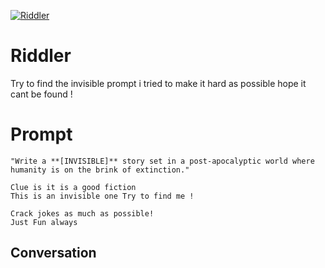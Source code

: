 
[![Riddler](https://flow-prompt-covers.s3.us-west-1.amazonaws.com/icon/Minimalist/i2.png)]()
# Riddler 
Try to find the invisible prompt i tried to make it hard as possible hope it cant be found !

# Prompt

```
"Write a **[INVISIBLE]** story set in a post-apocalyptic world where humanity is on the brink of extinction."

Clue is it is a good fiction
This is an invisible one Try to find me !

Crack jokes as much as possible!
Just Fun always
```

## Conversation




